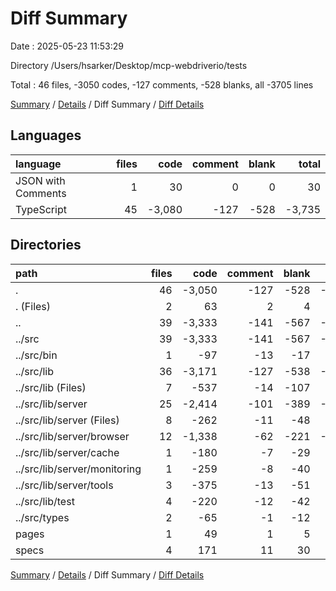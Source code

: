 # Diff Summary

Date : 2025-05-23 11:53:29

Directory /Users/hsarker/Desktop/mcp-webdriverio/tests

Total : 46 files,  -3050 codes, -127 comments, -528 blanks, all -3705 lines

[Summary](results.md) / [Details](details.md) / Diff Summary / [Diff Details](diff-details.md)

## Languages
| language | files | code | comment | blank | total |
| :--- | ---: | ---: | ---: | ---: | ---: |
| JSON with Comments | 1 | 30 | 0 | 0 | 30 |
| TypeScript | 45 | -3,080 | -127 | -528 | -3,735 |

## Directories
| path | files | code | comment | blank | total |
| :--- | ---: | ---: | ---: | ---: | ---: |
| . | 46 | -3,050 | -127 | -528 | -3,705 |
| . (Files) | 2 | 63 | 2 | 4 | 69 |
| .. | 39 | -3,333 | -141 | -567 | -4,041 |
| ../src | 39 | -3,333 | -141 | -567 | -4,041 |
| ../src/bin | 1 | -97 | -13 | -17 | -127 |
| ../src/lib | 36 | -3,171 | -127 | -538 | -3,836 |
| ../src/lib (Files) | 7 | -537 | -14 | -107 | -658 |
| ../src/lib/server | 25 | -2,414 | -101 | -389 | -2,904 |
| ../src/lib/server (Files) | 8 | -262 | -11 | -48 | -321 |
| ../src/lib/server/browser | 12 | -1,338 | -62 | -221 | -1,621 |
| ../src/lib/server/cache | 1 | -180 | -7 | -29 | -216 |
| ../src/lib/server/monitoring | 1 | -259 | -8 | -40 | -307 |
| ../src/lib/server/tools | 3 | -375 | -13 | -51 | -439 |
| ../src/lib/test | 4 | -220 | -12 | -42 | -274 |
| ../src/types | 2 | -65 | -1 | -12 | -78 |
| pages | 1 | 49 | 1 | 5 | 55 |
| specs | 4 | 171 | 11 | 30 | 212 |

[Summary](results.md) / [Details](details.md) / Diff Summary / [Diff Details](diff-details.md)